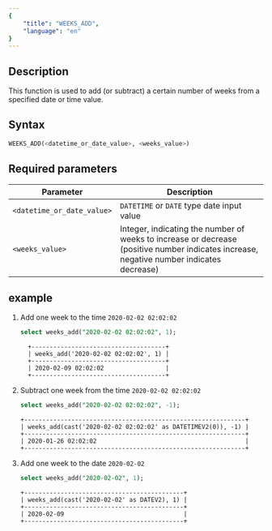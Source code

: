 ```yaml
---
{
    "title": "WEEKS_ADD",
    "language": "en"
}
---
```


## Description
This function is used to add (or subtract) a certain number of weeks from a specified date or time value.

## Syntax

```sql
WEEKS_ADD(<datetime_or_date_value>, <weeks_value>)
```

## Required parameters
| Parameter                  | Description                                                                                                                              |
|----------------------------|------------------------------------------------------------------------------------------------------------------------------------------|
| `<datetime_or_date_value>` | `DATETIME` or `DATE` type date input value                                                                                               |
| `<weeks_value>`            | Integer, indicating the number of weeks to increase or decrease (positive number indicates increase, negative number indicates decrease) |
  

## example


1. Add one week to the time `2020-02-02 02:02:02`
    ```sql
    select weeks_add("2020-02-02 02:02:02", 1);
    ```
    ```text
      +-------------------------------------+
      | weeks_add('2020-02-02 02:02:02', 1) |
      +-------------------------------------+
      | 2020-02-09 02:02:02                 |
      +-------------------------------------+
    ```

2. Subtract one week from the time `2020-02-02 02:02:02`
    ```sql
    select weeks_add("2020-02-02 02:02:02", -1);
    ```
    ```text
    +-------------------------------------------------------------+
    | weeks_add(cast('2020-02-02 02:02:02' as DATETIMEV2(0)), -1) |
    +-------------------------------------------------------------+
    | 2020-01-26 02:02:02                                         |
    +-------------------------------------------------------------+
    ```

3. Add one week to the date `2020-02-02`
    ```sql
    select weeks_add("2020-02-02", 1);
    ```
    ```text
    +--------------------------------------------+
    | weeks_add(cast('2020-02-02' as DATEV2), 1) |
    +--------------------------------------------+
    | 2020-02-09                                 |
    +--------------------------------------------+
    ```


